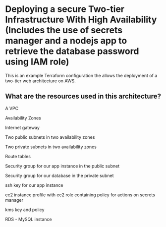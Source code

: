 # Deploying a secure Two-tier Infrastructure With High Availability (Includes the use of secrets manager and a nodejs app to retrieve the database password using IAM role)

This is an example Terraform configuration the allows the deployment of a two-tier web architecture on AWS.

## What are the resources used in this architecture?

A VPC

Availability Zones

Internet gateway

Two public subnets in two availability zones

Two private subnets in two availability zones

Route tables

Security group for our app instance in the public subnet

Security group for our database in the private subnet

ssh key for our app instance

ec2 instance profile with ec2 role containing policy for actions on secrets manager

kms key and policy

RDS - MySQL instance
